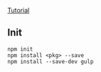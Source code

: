 [Tutorial](https://github.com/gulpjs/gulp/blob/master/docs/getting-started.md)

## Init

```
npm init
npm install <pkg> --save
npm install --save-dev gulp
```